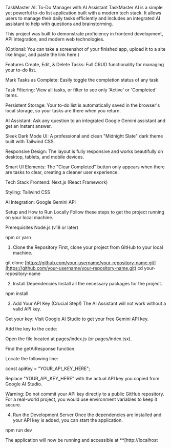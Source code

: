 TaskMaster AI: To-Do Manager with AI Assistant
TaskMaster AI is a simple yet powerful to-do list application built with a modern tech stack. It allows users to manage their daily tasks efficiently and includes an integrated AI assistant to help with questions and brainstorming.

This project was built to demonstrate proficiency in frontend development, API integration, and modern web technologies.

(Optional: You can take a screenshot of your finished app, upload it to a site like Imgur, and paste the link here.)

Features
Create, Edit, & Delete Tasks: Full CRUD functionality for managing your to-do list.

Mark Tasks as Complete: Easily toggle the completion status of any task.

Task Filtering: View all tasks, or filter to see only 'Active' or 'Completed' items.

Persistent Storage: Your to-do list is automatically saved in the browser's local storage, so your tasks are there when you return.

AI Assistant: Ask any question to an integrated Google Gemini assistant and get an instant answer.

Sleek Dark Mode UI: A professional and clean "Midnight Slate" dark theme built with Tailwind CSS.

Responsive Design: The layout is fully responsive and works beautifully on desktop, tablets, and mobile devices.

Smart UI Elements: The "Clear Completed" button only appears when there are tasks to clear, creating a cleaner user experience.

Tech Stack
Frontend: Next.js (React Framework)

Styling: Tailwind CSS

AI Integration: Google Gemini API

Setup and How to Run Locally
Follow these steps to get the project running on your local machine.

Prerequisites
Node.js (v18 or later)

npm or yarn

1. Clone the Repository
First, clone your project from GitHub to your local machine.

git clone [https://github.com/your-username/your-repository-name.git](https://github.com/your-username/your-repository-name.git)
cd your-repository-name

2. Install Dependencies
Install all the necessary packages for the project.

npm install

3. Add Your API Key (Crucial Step!)
The AI Assistant will not work without a valid API key.

Get your key: Visit Google AI Studio to get your free Gemini API key.

Add the key to the code:

Open the file located at pages/index.js (or pages/index.tsx).

Find the getAiResponse function.

Locate the following line:

const apiKey = "YOUR_API_KEY_HERE";

Replace "YOUR_API_KEY_HERE" with the actual API key you copied from Google AI Studio.

Warning: Do not commit your API key directly to a public GitHub repository. For a real-world project, you would use environment variables to keep it secure.

4. Run the Development Server
Once the dependencies are installed and your API key is added, you can start the application.

npm run dev

The application will now be running and accessible at **[http://localhost